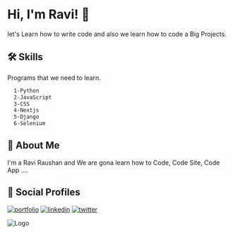 
# Hi, I'm Ravi! 👋



let's Learn how to write code and also we learn how to code a Big Projects.


## 🛠 Skills

Programs that we need to learn.

```bash
  1-Python
  2-JavaScript
  3-CSS
  4-Nextjs
  5-Django
  6-Selenium
```


## 🚀 About Me
I'm a Ravi Raushan and We are gona learn how to Code, Code Site, Code App ....

## 🔗 Social Profiles
[![portfolio](https://img.shields.io/badge/my_portfolio-000?style=for-the-badge&logo=ko-fi&logoColor=white)](https://katherineoelsner.com/) [![linkedin](https://img.shields.io/badge/instagram-0A66C2?style=for-the-badge&logo=instagram&logoColor=white)](https://www.instagram.com/hidden.coding) [![twitter](https://img.shields.io/badge/twitter-1DA1F2?style=for-the-badge&logo=twitter&logoColor=white)](https://twitter.com/raviseraushan)


![Logo](https://res.cloudinary.com/doanyb8ku/image/upload/v1692420977/RaviRCoder__1_-removebg-preview_r4ywud.png)

